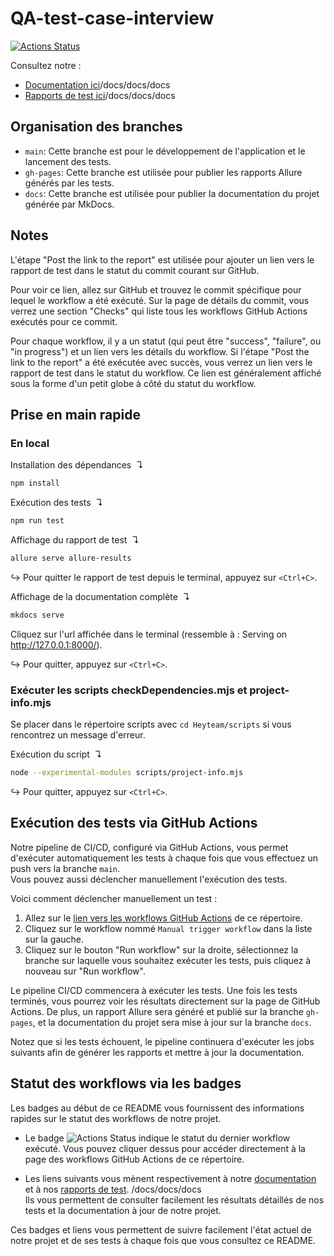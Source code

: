 # QA-test-case-interview

[![Actions Status](https://github.com/eliottealderson/QA-test-case-interview/workflows/Manual%20trigger%20workflow/badge.svg)](https://github.com/eliottealderson/QA-test-case-interview/actions)

Consultez notre :
- [Documentation ici](https://eliottealderson.github.io/QA-test-case-interview/docsdocsdocsdocsdocsdocsdocsdocsdocsdocsdocsdocsdocsdocsdocsdocsdocsdocsdocsdocsdocsdocsdocsdocs)/docs/docs/docs
- [Rapports de test ici](https://eliottealderson.github.io/QA-test-case-interview/docsdocsdocsdocsdocsdocsdocsdocsdocsdocsdocsdocsdocsdocsdocsdocsdocsdocsdocsdocsdocsdocsdocsdocs26/)/docs/docs/docs

## Organisation des branches

- `main`: Cette branche est pour le développement de l'application et le lancement des tests.
- `gh-pages`: Cette branche est utilisée pour publier les rapports Allure générés par les tests.
- `docs`: Cette branche est utilisée pour publier la documentation du projet générée par MkDocs.

## Notes

L'étape "Post the link to the report" est utilisée pour ajouter un lien vers le rapport de test dans le statut du commit courant sur GitHub.

Pour voir ce lien, allez sur GitHub et trouvez le commit spécifique pour lequel le workflow a été exécuté. Sur la page de détails du commit, vous verrez une section "Checks" qui liste tous les workflows GitHub Actions exécutés pour ce commit.

Pour chaque workflow, il y a un statut (qui peut être "success", "failure", ou "in progress") et un lien vers les détails du workflow. Si l'étape "Post the link to the report" a été exécutée avec succès, vous verrez un lien vers le rapport de test dans le statut du workflow. Ce lien est généralement affiché sous la forme d'un petit globe à côté du statut du workflow.

## Prise en main rapide

### En local

Installation des dépendances  ↴
```bash
npm install
```

Exécution des tests  ↴
```bash
npm run test
```

Affichage du rapport de test  ↴
```bash
allure serve allure-results
```
↪ Pour quitter le rapport de test depuis le terminal, appuyez sur `<Ctrl+C>`.

Affichage de la documentation complète  ↴
```bash
mkdocs serve
```
Cliquez sur l'url affichée dans le terminal (ressemble à : Serving on http://127.0.0.1:8000/).

↪ Pour quitter, appuyez sur `<Ctrl+C>`.

### Exécuter les scripts checkDependencies.mjs et project-info.mjs

Se placer dans le répertoire scripts avec `cd Heyteam/scripts` si vous rencontrez un message d'erreur.

Exécution du script  ↴
```bash
node --experimental-modules scripts/project-info.mjs
```
↪ Pour quitter, appuyez sur `<Ctrl+C>`.

## Exécution des tests via GitHub Actions

Notre pipeline de CI/CD, configuré via GitHub Actions, vous permet d'exécuter automatiquement les tests à chaque fois que vous effectuez un push vers la branche `main`. <br> 
Vous pouvez aussi déclencher manuellement l'exécution des tests.

Voici comment déclencher manuellement un test :

1. Allez sur le [lien vers les workflows GitHub Actions](https://github.com/eliottealderson/QA-test-case-interview/actions) de ce répertoire.
2. Cliquez sur le workflow nommé `Manual trigger workflow` dans la liste sur la gauche.
3. Cliquez sur le bouton "Run workflow" sur la droite, sélectionnez la branche sur laquelle vous souhaitez exécuter les tests, puis cliquez à nouveau sur "Run workflow".

Le pipeline CI/CD commencera à exécuter les tests. Une fois les tests terminés, vous pourrez voir les résultats directement sur la page de GitHub Actions. De plus, un rapport Allure sera généré et publié sur la branche `gh-pages`, et la documentation du projet sera mise à jour sur la branche `docs`.

Notez que si les tests échouent, le pipeline continuera d'exécuter les jobs suivants afin de générer les rapports et mettre à jour la documentation.

## Statut des workflows via les badges

Les badges au début de ce README vous fournissent des informations rapides sur le statut des workflows de notre projet.

- Le badge ![Actions Status](https://github.com/eliottealderson/QA-test-case-interview/workflows/Manual%20trigger%20workflow/badge.svg) indique le statut du dernier workflow exécuté. Vous pouvez cliquer dessus pour accéder directement à la page des workflows GitHub Actions de ce répertoire.

- Les liens suivants vous mènent respectivement à notre [documentation](https://eliottealderson.github.io/docs/docs/) et
à nos [rapports de test](https://eliottealderson.github.io/QA-test-case-interview/docsdocsdocsdocsdocsdocsdocsdocsdocsdocsdocsdocsdocsdocsdocsdocsdocsdocsdocsdocsdocsdocsdocsdocs26/). /docs/docs/docs
<br> Ils vous permettent de consulter facilement les résultats détaillés de nos tests et la documentation à jour de notre projet.

Ces badges et liens vous permettent de suivre facilement l'état actuel de notre projet et de ses tests à chaque fois 
que vous consultez ce README.
